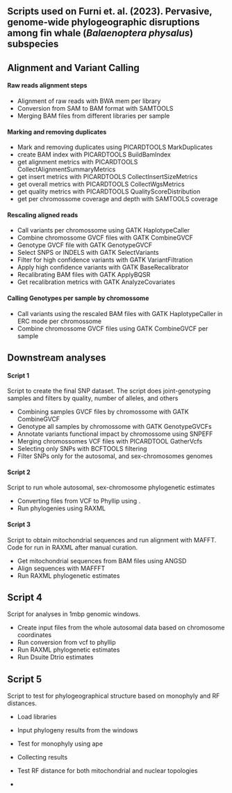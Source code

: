 <div id="header">

</div>

## Scripts used on Furni et. al. (2023). Pervasive, genome-wide phylogeographic disruptions among fin whale (_Balaenoptera physalus_) subspecies


## Alignment and Variant Calling 

#### Raw reads alignment steps 

- Alignment of raw reads with BWA mem per library
- Conversion from SAM to BAM format with SAMTOOLS
- Merging BAM files from different libraries per sample 

#### Marking and removing duplicates 

- Mark and removing duplicates using PICARDTOOLS MarkDuplicates 
- create BAM index with PICARDTOOLS BuildBamIndex
- get alignment metrics with PICARDTOOLS CollectAlignmentSummaryMetrics
- get insert metrics with PICARDTOOLS CollectInsertSizeMetrics
- get overall metrics with PICARDTOOLS CollectWgsMetrics
- get quality metrics with PICARDTOOLS QualityScoreDistribution
- get per chromossome coverage and depth with SAMTOOLS coverage

#### Rescaling aligned reads 

- Call variants per chromossome using GATK HaplotypeCaller 
- Combine chromossome GVCF files with GATK CombineGVCF
- Genotype GVCF file with GATK GenotypeGVCF 
- Select SNPS or INDELS with GATK SelectVariants 
- Filter for high confidence variants with GATK VariantFiltration
- Apply high confidence variants with GATK BaseRecalibrator
- Recalibrating BAM files with GATK ApplyBQSR
- Get recalibration metrics with GATK AnalyzeCovariates

#### Calling Genotypes per sample by chromossome 

- Call variants using the rescaled BAM files with GATK HaplotypeCaller in ERC mode per chromossome
- Combine chromossome GVCF files using GATK CombineGVCF per sample 


## Downstream analyses 

#### Script 1

Script to create the final SNP dataset. The script does joint-genotyping samples and filters by quality, number of alleles, and others

- Combining samples GVCF files by chromossome with GATK CombineGVCF
- Genotype all samples by chromossome with GATK GenotypeGVCFs
- Annotate variants functional impact by chromossome using SNPEFF 
- Merging chromossomes VCF files with PICARDTOOL GatherVcfs
- Selecting only SNPs with BCFTOOLS filtering
- Filter SNPs only for the autosomal, and sex-chromosomes genomes


#### Script 2

Script to run whole autosomal, sex-chromosome phylogenetic estimates 

- Converting files from VCF to Phyllip using . 
- Run phylogenies using RAXML
  

#### Script 3 

Script to obtain mitochondrial sequences and run alignment with MAFFT. Code for run in RAXML after manual curation. 

- Get mitochondrial sequences from BAM files using ANGSD
- Align sequences with MAFFFT
- Run RAXML phylogenetic estimates 


## Script 4 

Script for analyses in 1mbp genomic windows.

- Create input files from the whole autosomal data based on chromosome coordinates
- Run conversion from vcf to phyllip
- Run RAXML phylogenetic estimates
- Run Dsuite Dtrio estimates

## Script 5

Script to test for phylogeographical structure based on monophyly and RF distances.

- Load libraries
- Input phylogeny results from the windows
- Test for monophyly using ape
- Collecting results
- Test RF distance for both mitochondrial and nuclear topologies

  



- 


 
